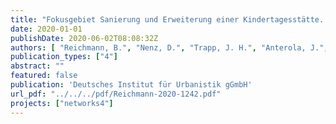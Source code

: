 ```yaml
---
title: "Fokusgebiet Sanierung und Erweiterung einer Kindertagesstätte. Arbeitshilfe für die Planung blau-grün-grau gekoppelter Infrastrukturen in der wassersensiblen Stadt"
date: 2020-01-01
publishDate: 2020-06-02T08:08:32Z
authors: [ "Reichmann, B.", "Nenz, D.", "Trapp, J. H.", "Anterola, J.", "Möller, C.", "matzinger", "rouault", "Gunkel, M." ]
publication_types: ["4"]
abstract: ""
featured: false
publication: 'Deutsches Institut für Urbanistik gGmbH'
url_pdf: "../../../pdf/Reichmann-2020-1242.pdf"
projects: ["networks4"]
---
```


